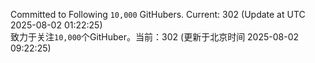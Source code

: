Committed to Following `10,000` GitHubers. Current: <!-- FOLLOWING_COUNT -->302<!-- FOLLOWING_COUNT --> (Update at UTC <!-- LAST_UPDATED -->2025-08-02 01:22:25<!-- LAST_UPDATED -->)<br>
致力于关注`10,000`个GitHuber。当前：<!-- FOLLOWING_COUNT -->302<!-- FOLLOWING_COUNT --> (更新于北京时间 <!-- LAST_UPDATED_CST -->2025-08-02 09:22:25<!-- LAST_UPDATED_CST -->)
